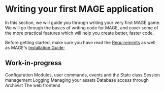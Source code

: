 # Writing your first MAGE application

In this section, we will guide you through writing your very first MAGE game. We will go through the
basics of writing code for MAGE, and cover some of the more practical features which will help you
create better, faster code.

Before getting started, make sure you have read the [Requirements](../Requirements.md) as well as
MAGE's [Installation Guide](../Install.md);

## Work-in-progress

Configuration
Modules, user commands, events and the State class
Session management
Logging
Managing your assets
Database access through Archivist
The web frontend
